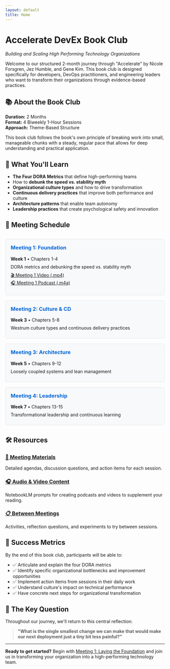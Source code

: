 ```yaml
---
layout: default
title: Home
---
```


# Accelerate DevEx Book Club

_Building and Scaling High Performing Technology Organizations_

Welcome to our structured 2-month journey through "Accelerate" by Nicole Forsgren, Jez Humble, and Gene Kim. This book club is designed specifically for developers, DevOps practitioners, and engineering leaders who want to transform their organizations through evidence-based practices.

## 📚 About the Book Club

**Duration:** 2 Months  
**Format:** 4 Biweekly 1-Hour Sessions  
**Approach:** Theme-Based Structure

This book club follows the book's own principle of breaking work into small, manageable chunks with a steady, regular pace that allows for deep understanding and practical application.

## 🎯 What You'll Learn

- **The Four DORA Metrics** that define high-performing teams
- How to **debunk the speed vs. stability myth**
- **Organizational culture types** and how to drive transformation
- **Continuous delivery practices** that improve both performance and culture
- **Architecture patterns** that enable team autonomy
- **Leadership practices** that create psychological safety and innovation

## 📅 Meeting Schedule

<div class="meeting-grid">
  <div class="meeting-card">
  <h3><a href="/accelerate-devex-book-club-notebooklm/meetings/meeting-1/">Meeting 1: Foundation</a></h3>
    <p><strong>Week 1</strong> • Chapters 1-4</p>
    <p>DORA metrics and debunking the speed vs. stability myth</p>
    <p>
      <a href="/accelerate-devex-book-club-notebooklm/resources/meetings/meeting-1/video.mp4" target="_blank">🎬 Meeting 1 Video (.mp4)</a><br>
      <a href="/accelerate-devex-book-club-notebooklm/resources/meetings/meeting-1/podcast.m4a" target="_blank">🎧 Meeting 1 Podcast (.m4a)</a>
    </p>
  </div>
  
  <div class="meeting-card">
  <h3><a href="/accelerate-devex-book-club-notebooklm/meetings/meeting-2/">Meeting 2: Culture & CD</a></h3>
    <p><strong>Week 3</strong> • Chapters 5-8</p>
    <p>Westrum culture types and continuous delivery practices</p>
  </div>
  
  <div class="meeting-card">
  <h3><a href="/accelerate-devex-book-club-notebooklm/meetings/meeting-3/">Meeting 3: Architecture</a></h3>
    <p><strong>Week 5</strong> • Chapters 9-12</p>
    <p>Loosely coupled systems and lean management</p>
  </div>
  
  <div class="meeting-card">
  <h3><a href="/accelerate-devex-book-club-notebooklm/meetings/meeting-4/">Meeting 4: Leadership</a></h3>
    <p><strong>Week 7</strong> • Chapters 13-15</p>
    <p>Transformational leadership and continuous learning</p>
  </div>
</div>

## 🛠️ Resources

### [📖 Meeting Materials](/accelerate-devex-book-club-notebooklm/meetings/)

Detailed agendas, discussion questions, and action items for each session.

### [🎧 Audio & Video Content](/accelerate-devex-book-club-notebooklm/prompts/)

NotebookLM prompts for creating podcasts and videos to supplement your reading.

### [📋 Between Meetings](/accelerate-devex-book-club-notebooklm/resources/)

Activities, reflection questions, and experiments to try between sessions.

## 🚀 Success Metrics

By the end of this book club, participants will be able to:

- ✅ Articulate and explain the four DORA metrics
- ✅ Identify specific organizational bottlenecks and improvement opportunities
- ✅ Implement action items from sessions in their daily work
- ✅ Understand culture's impact on technical performance
- ✅ Have concrete next steps for organizational transformation

## 🎯 The Key Question

Throughout our journey, we'll return to this central reflection:

> **"What is the single smallest change we can make that would make our next deployment just a tiny bit less painful?"**

---

**Ready to get started?** Begin with [Meeting 1: Laying the Foundation](/accelerate-devex-book-club-notebooklm/meetings/meeting-1/) and join us in transforming your organization into a high-performing technology team.

<style>
.meeting-grid {
  display: grid;
  grid-template-columns: repeat(auto-fit, minmax(280px, 1fr));
  gap: 1rem;
  margin: 2rem 0;
}

.meeting-card {
  border: 1px solid #e1e4e8;
  border-radius: 6px;
  padding: 1rem;
  background: #f8f9fa;
}

.meeting-card h3 {
  margin-top: 0;
  color: #0366d6;
}

.meeting-card h3 a {
  text-decoration: none;
  color: inherit;
}

.meeting-card h3 a:hover {
  text-decoration: underline;
}

.meeting-card p {
  margin: 0.5rem 0;
}
</style>
